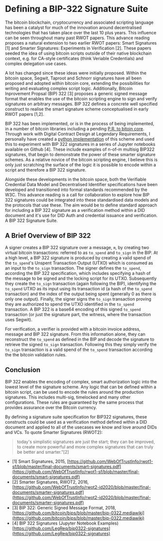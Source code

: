 # Defining a BIP-322 Signature Suite

The bitcoin blockchain, cryptocurrency and associated scripting language has been a catalyst for much of the innovation around decentralised technologies that has taken place over the last 10 plus years. This influence can be seen throughout many past RWOT papers. This advance reading proposes a natural extension to two earlier RWOT papers: Smart Signatures [1] and Smarter Signatures: Experiments in Verification [2]. These papers seeded the idea of using bitcoin scripts outside of their native blockchain context, e.g. for CA-style certificates (think Veriable Credentials) and complex delegation use cases.

A lot has changed since these ideas were initially proposed. Within the bitcoin space, Segwit, Taproot and Schnorr signatures have all been proposed and adopted within bitcoin core, extending the possibilities for writing and evaluating complex script logic. Additionally, Bitcoin Inprovement Propsal (BIP) 322 [3] proposes a generic signed message format that enables the use of the bitcoin scripting engine to sign and verify signatures on arbitrary messages. BIP 322 defines a concrete well specified construct to realise the smart signature scheme conceptualised in early RWOT papers [1,2].

BIP 322 has been implemented, or is in the process of being implemented, in a number of bitcoin libraries including a pending [P.R. to bitoin core](https://github.com/bitcoin/bitcoin/pull/24058). Through work with Digital Contract Design at Legendary Requirements, I personally have created a [python implementation](https://github.com/buidl-bitcoin/buidl-python/pull/140) of this scheme and used this to experiment with BIP 322 signatures in a series of Jupyter notebooks available on Github [4]. These include examples of n-of-m multisig BIP322 signatures, that begin to demonstrate the power of these smarter signature schemes. As a relative novice of the bitcoin scripting engine, I believe this is only just scratching the surface of the logic it is possible to encode within a script and therefore a BIP 322 signature.

Alongside these developments in the bitcoin space, both the Verifiable Credential Data Model and Decentralised Identifier specifications have been developed and transitioned into formal standards recommended by the W3C. This advance reading is a call for collaboration to explore how BIP 322 signatures could be integrated into these standardised data models and the protocols that use these. The aim would be to define standard approach for including a BIP 322 signature as a verification method within a DID document and it's use for DID Auth and credential issuance and verification. A BIP 322 Signature Suite.

## A Brief Overview of BIP 322

A signer creates a BIP 322 signature over a message, `m`, by creating two virtual bitcoin transactions: referred to as `to_spend` and `to_sign` in the BIP. At a high level, a BIP 322 signature is produced by creating a valid spend of the `to_spend`'s Unspent Transaction Output (UTXO) which is consumed as an input to the `to_sign` transaction. The signer defines the `to_spend`, according the BIP 322 specification, which includes specifying a hash of the message to be signed and the locking script for its UTXO. Subsequently they create the `to_sign` transaction (again following the BIP), identifying the `to_spend` UTXO as its input using its transaction id (a hash of the  `to_spend` transaction) and the index of the output being spent (generally 0 as there is only one output). Finally, the signer signs the `to_sign` transaction proving they are authorized to spend the UTXO identified in the `to_spend` transaction. A BIP 322 is a base64 encoding of this signed `to_spend` transaction (or just the signature part, the witness, where the transaction uses Segwit).

For verification, a verifier is provided with a bitcoin invoice address, message and BIP 322 signature. From this information alone, they can reconstruct the `to_spend` as defined in the BIP and decode the signature to retrieve the signed `to_sign` transaction. Following this they simply verify the `to_sign` transaction is a valid spend of the `to_spend` transaction according the the bitcoin validation rules.

## Conclusion

BIP 322 enables the encoding of complex, smart authorization logic into the lowest level of the signature scheme. Any logic that can be defined within a bitcoin script, can be used to encode the rules around the production signatures. This includes multi-sig, timelocked and many other configurations. These rules are guaranteed by the same process that provides assurance over the Bitcoin currency.

 By defining a signature suite specification for BIP322 signatures, these constructs could be used as a verification method defined within a DID document and applied to all of the usecases we know and love around DIDs and VCs. To quote Smarter Signatures (RWOT2):
 > today's simplistic signatures are just the start; they can be improved, to create more powerful and more complex signatures that can truly be better and smarter."[2]



- [1] Smart Signatures, 2015, [https://github.com/WebOfTrustInfo/rwot1-sf/blob/master/final-documents/smart-signatures.pdf](https://github.com/WebOfTrustInfo/rwot1-sf/blob/master/final-documents/smart-signatures.pdf)
- [2] Smarter Signatures, RWOT2, 2016, [https://github.com/WebOfTrustInfo/rwot2-id2020/blob/master/final-documents/smarter-signatures.pdf](https://github.com/WebOfTrustInfo/rwot2-id2020/blob/master/final-documents/smarter-signatures.pdf) 
- [3] BIP 322: Generic Signed Message Format, 2018, [https://github.com/bitcoin/bips/blob/master/bip-0322.mediawiki](https://github.com/bitcoin/bips/blob/master/bip-0322.mediawiki)
- [4] BIP 322 Signatures (Jupyter Notebook Examples) [https://github.com/LegReq/bip0322-signatures](https://github.com/LegReq/bip0322-signatures)
